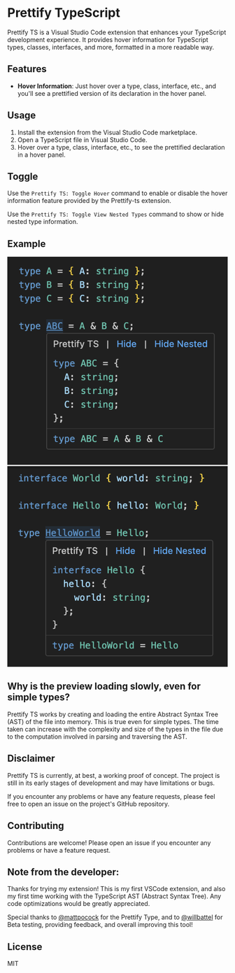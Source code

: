 # Prettify TypeScript

Prettify TS is a Visual Studio Code extension that enhances your TypeScript development experience. It provides hover information for TypeScript types, classes, interfaces, and more, formatted in a more readable way.

## Features

- **Hover Information**: Just hover over a type, class, interface, etc., and you'll see a prettified version of its declaration in the hover panel.

## Usage

1. Install the extension from the Visual Studio Code marketplace.
2. Open a TypeScript file in Visual Studio Code.
3. Hover over a type, class, interface, etc., to see the prettified declaration in a hover panel.

## Toggle

Use the `Prettify TS: Toggle Hover` command to enable or disable the hover information feature provided by the Prettify-ts extension.

Use the `Prettify TS: Toggle View Nested Types` command to show or hide nested type information.

## Example

![Example Photo 1](./assets/example1.png)
![Example Photo 2](./assets/example2.png)

## Why is the preview loading slowly, even for simple types?

Prettify TS works by creating and loading the entire Abstract Syntax Tree (AST) of the file into memory. This is true even for simple types. The time taken can increase with the complexity and size of the types in the file due to the computation involved in parsing and traversing the AST.

## Disclaimer

Prettify TS is currently, at best, a working proof of concept. The project is still in its early stages of development and may have limitations or bugs.

If you encounter any problems or have any feature requests, please feel free to open an issue on the project's GitHub repository.

## Contributing

Contributions are welcome! Please open an issue if you encounter any problems or have a feature request.

## Note from the developer:

Thanks for trying my extension! This is my first VSCode extension, and also my first time working with the TypeScript AST (Abstract Syntax Tree). Any code optimizations would be greatly appreciated.

Special thanks to [@mattpocock](https://github.com/mattpocock) for the Prettify Type, and to [@willbattel](https://github.com/willbattel) for Beta testing, providing feedback, and overall improving this tool!

## License

MIT